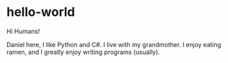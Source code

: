 # hello-world

Hi Humans!

Daniel here, I like Python and C#. I live with my grandmother.
I enjoy eating ramen, and I greatly enjoy writing programs (usually).
